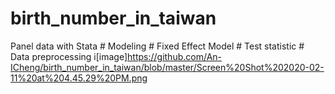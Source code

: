 # birth_number_in_taiwan
Panel data with Stata # Modeling # Fixed Effect Model # Test statistic # Data preprocessing
i[image]https://github.com/An-ICheng/birth_number_in_taiwan/blob/master/Screen%20Shot%202020-02-11%20at%204.45.29%20PM.png
